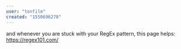 ```yaml
---
user: "tonfilm"
created: "1550696278"
---
```


and whenever you are stuck with your RegEx pattern, this page helps: https://regex101.com/

